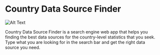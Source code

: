 # Country Data Source Finder

![Alt Text](https://github.com/country_data_search/Country_source_finder_cropped.gif)

Country Data Source Finder is a search engine web app that helps you finding the best data sources for the country-level statistics that you seek. Type what you are looking for in the search bar and get the right data source you need.
